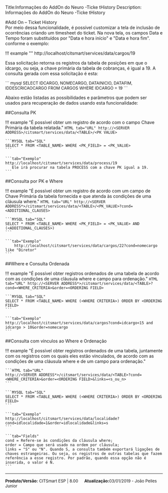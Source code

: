 Title:Informações do AddOn do Neuro -Ticke tHistory
Description:  Informações do AddOn do Neuro -Ticke tHistory

#Add On – Ticket History  
Por meio dessa funcionalidade, é possível customizar a tela de inclusão de ocorrências criando um timesheet do ticket. 
Na nova tela, os campos Data e Tempo foram substituídos por "Data e hora início" e "Data e hora fim". conforme o exemplo:

!!! example ""
    http://localhost/citsmart/services/data/cargos/19  

Essa solicitação retorna os registros da tabela de posições em que o idcargo, ou seja, a chave primária da tabela de cobranças, é igual a 19. A consulta gerada com essa solicitação é esta:  

<font size=2>
``` mysql
 SELECT IDCARGO, NOMECARGO, DATAINICIO, DATAFIM, IDDESCRICAOCARGO FROM CARGOS WHERE IDCARGO = 19  
```
</font>

Abaixo estão listadas as possibilidades e parâmetros que podem ser usados para recuperação de dados usando esta funcionalidade:  

##Consulta PK

!!! example "É possível obter um registro de acordo com o campo Chave Primária da tabela relatada."
	```HTML tab="URL"
 	http://<SERVER ADDRESS>/citsmart/services/data/<TABLE>/<PK VALUE>
	```

	```MYSQL tab="SQL"
	SELECT * FROM <TABLE_NAME> WHERE <PK_FIELD> = <PK_VALUE>
	```

	```tab="Exemplo"
	http://localhost/citsmart/services/data/process/19
	   Ele irá procurar na tabela PROCESS com a chave PK igual a 19.
	```

##Consulta por PK e Where

!!! example "É possível obter um registro de acordo com um campo de Chave Primária da tabela fornecida e que atenda às condições de uma cláusula where."
	```HTML tab="URL"
 	http://<SERVER ADDRESS*>/citsmart/services/data/<TABLE>/<PK_VALUE>?cond=<ADDITIONAL_CLAUSES>
	```

	```MYSQL tab="SQL"
	SELECT * FROM <TABLE_NAME> WHERE <PK_FIELD> = <PK_VALUE> AND (<ADDITIONAL_CLAUSES>)
	```

	```tab="Exemplo"
        http://localhost/citsmart/services/data/cargos/22?cond=nomecargo like "Diretor"
	```

##Where e Consulta Ordenada

!!! example "É possível obter registros ordenados de uma tabela de acordo com as condições de uma cláusula where e campo para ordenação."
	```HTML tab="URL"
 	http://<SERVER ADDRESS*>/citsmart/services/data/<TABLE>?cond=<WHERE_CRITERIA>&order=<ORDERING FIELD>
	```

	```MYSQL tab="SQL"
	SELECT * FROM <TABLE_NAME> WHERE (<WHERE CRITERIA>) ORDER BY <ORDERING FIELD>
	```

	```tab="Exemplo"
	http://localhost/citsmart/services/data/cargos?cond=idcargo<15 and idcargo > 10&order=nomecargo
	```



##Consulta com vínculos ao Where e Ordenação

!!! example "É possível obter registros ordenados de uma tabela, juntamente com os registros com os quais eles estão vinculados, de acordo com as condições de uma cláusula where e de um campo para ordenação."

	```HTML tab="URL"
	http://<SERVER ADDRESS*>/citsmart/services/data/<TABLE>?cond=<WHERE_CRITERIA>&order=<ORDERING FIELD>&links=<s_ou_n>
	```

	```MYSQL tab="SQL"
	SELECT * FROM <TABLE_NAME> WHERE (<WHERE CRITERIA>) ORDER BY <ORDERING FIELD>
	```

	```tab="Exemplo"
   	http://localhost/citsmart/services/data/localidade?cond=idlocalidade=1&order=idlocalidade&links=s
	```

	```tab="Fields"
	cond = Refere-se às condições da cláusula where;
	order = Campo que será usado na ordem por cláusula;
	links = "S" ou "N". Quando S, a consulta também exportará ligações de chaves estrangeiras. Ou seja, os registros de outras tabelas que fazem referência a esse registro. Por padrão, quando essa opção não é inserida, o valor é N.
	```

<hr>
<font  Size=2><b>Produto/Versão:</b> CITSmart ESP | 8.00</font> &nbsp; &nbsp;
<font  Size=2><b>Atualização:</b>03/01/2019 - João Pelles Junior</font>
	


